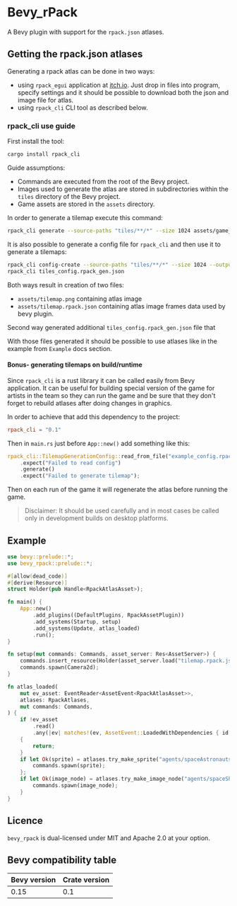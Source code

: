 # Bevy_rPack

A Bevy plugin with support for the `rpack.json` atlases.

## Getting the rpack.json atlases

Generating a rpack atlas can be done in two ways:
- using `rpack_egui` application at [itch.io](https://mevlyshkin.itch.io/rpack). Just drop in files into program, specify settings and it should be possible to download both the json and image file for atlas.
- using `rpack_cli` CLI tool as described below.

### rpack_cli use guide

First install the tool:

```sh
cargo install rpack_cli
```

Guide assumptions:
- Commands are executed from the root of the Bevy project.
- Images used to generate the atlas are stored in subdirectories within the `tiles` directory of the Bevy project.
- Game assets are stored in the `assets` directory.

In order to generate a tilemap execute this command:
```sh
rpack_cli generate --source-paths "tiles/**/*" --size 1024 assets/game_tilemap
```
It is also possible to generate a config file for `rpack_cli` and then use it to generate a tilemaps:
```sh
rpack_cli config-create --source-paths "tiles/**/*" --size 1024 --output-path assets/tilemap tiles_config
rpack_cli tiles_config.rpack_gen.json
```
Both ways result in creation of two files:
- `assets/tilemap.png` containing atlas image
- `assets/tilemap.rpack.json` containing atlas image frames data used by bevy plugin.

Second way generated additional `tiles_config.rpack_gen.json` file that 

With those files generated it should be possible to use atlases like in the example from `Example` docs section.

#### Bonus- generating tilemaps on build/runtime

Since `rpack_cli` is a rust library it can be called easily from Bevy application. 
It can be useful for building special version of the game for artists in the team so they can run the game and be sure that they don't forget to rebuild atlases after doing changes in graphics.

In order to achieve that add this dependency to the project:
```toml
rpack_cli = "0.1"
```
Then in `main.rs` just before `App::new()` add something like this:

```rust
rpack_cli::TilemapGenerationConfig::read_from_file("example_config.rpack_gen.json")
    .expect("Failed to read config")
    .generate()
    .expect("Failed to generate tilemap");
```

Then on each run of the game it will regenerate the atlas before running the game. 

> Disclaimer: It should be used carefully and in most cases be called only in development builds on desktop platforms.

## Example

```rust
use bevy::prelude::*;
use bevy_rpack::prelude::*;

#[allow(dead_code)]
#[derive(Resource)]
struct Holder(pub Handle<RpackAtlasAsset>);

fn main() {
    App::new()
        .add_plugins((DefaultPlugins, RpackAssetPlugin))
        .add_systems(Startup, setup)
        .add_systems(Update, atlas_loaded)
        .run();
}

fn setup(mut commands: Commands, asset_server: Res<AssetServer>) {
    commands.insert_resource(Holder(asset_server.load("tilemap.rpack.json")));
    commands.spawn(Camera2d);
}

fn atlas_loaded(
    mut ev_asset: EventReader<AssetEvent<RpackAtlasAsset>>,
    atlases: RpackAtlases,
    mut commands: Commands,
) {
    if !ev_asset
        .read()
        .any(|ev| matches!(ev, AssetEvent::LoadedWithDependencies { id: _ }))
    {
        return;
    }
    if let Ok(sprite) = atlases.try_make_sprite("agents/spaceAstronauts_005") {
        commands.spawn(sprite);
    };
    if let Ok(image_node) = atlases.try_make_image_node("agents/spaceShips_006") {
        commands.spawn(image_node);
    }
}

```

## Licence

`bevy_rpack` is dual-licensed under MIT and Apache 2.0 at your option.

## Bevy compatibility table

Bevy version | Crate version
--- | ---
0.15 | 0.1
